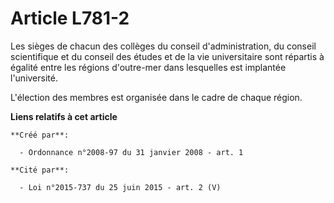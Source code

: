 # Article L781-2

Les sièges de chacun des collèges du conseil d'administration, du conseil scientifique et du conseil des études et de la vie
universitaire sont répartis à égalité entre les régions d'outre-mer dans lesquelles est implantée l'université. 

L'élection des membres est organisée dans le cadre de chaque région.

**Liens relatifs à cet article**

	**Créé par**:

	  - Ordonnance n°2008-97 du 31 janvier 2008 - art. 1

	**Cité par**:

	  - Loi n°2015-737 du 25 juin 2015 - art. 2 (V)
